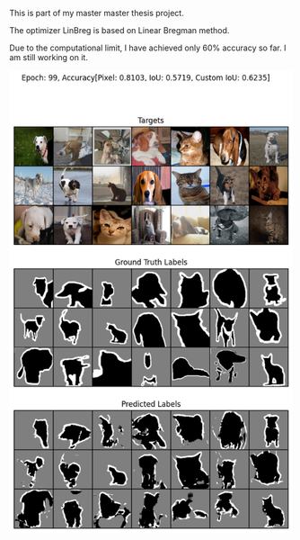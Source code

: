 This is part of my master master thesis project.

The optimizer LinBreg is based on Linear Bregman method.

Due to the computational limit, I have achieved only 60% accuracy so far. I am still working on it.

![Demo Image](demo/demo-3.png)